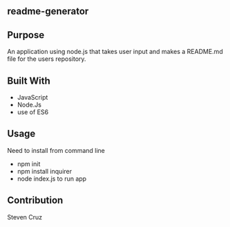 ## readme-generator

## Purpose
An application using node.js that takes user input and makes a README.md file for the users repository.

## Built With
* JavaScript
* Node.Js
* use of ES6

## Usage
Need to install from command line
* npm init
* npm install inquirer
* node index.js to run app

## Contribution
Steven Cruz
